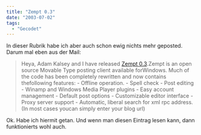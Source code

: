 ```yaml
---
title: "Zempt 0.3"
date: "2003-07-02"
tags:
  - "Gecodet"
---
```


In dieser Rubrik habe ich aber auch schon ewig nichts mehr geposted. Darum mal eben aus der Mail:

> Heya,
> Adam Kalsey and I have released [Zempt 0.3](http://www.zempt.com).Zempt is an open source Movable Type posting client available forWindows.
> Much of the code has been completely rewritten and now contains thefollowing features:
> \- Offline operation.
> \- Spell check
> \- Post editing
> \- Winamp and Windows Media Player plugins
> \- Easy account management
> \- Default post options
> \- Customizable editor interface
> \- Proxy server support
> \- Automatic, liberal search for xml rpc address. (In most cases youcan simply enter your blog url)

Ok. Habe ich hiermit getan. Und wenn man diesen Eintrag lesen kann, dann funktionierts wohl auch.
